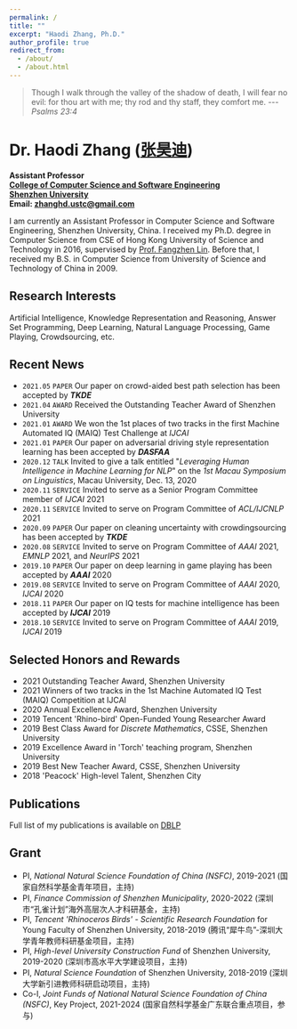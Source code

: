 ```yaml
---
permalink: /
title: ""
excerpt: "Haodi Zhang, Ph.D."
author_profile: true
redirect_from: 
  - /about/
  - /about.html
---
```



> Though I walk through the valley of the shadow of  death, I will fear no evil: for thou art with me; thy rod and thy staff, they comfort me. ---<cite>Psalms 23:4</cite>


Dr. Haodi Zhang ([张昊迪](http://csse.szu.edu.cn/cn/people5ef2.html?195315))
======
**Assistant Professor**<br>
**[College of Computer Science and Software Engineering](http://csse.szu.edu.cn/)**<br>
**[Shenzhen University](https://www.szu.edu.cn/)**<br>
**Email: [zhanghd.ustc@gmail.com](mailto:zhanghd.ustc@gmail.com)**



I am currently an Assistant Professor in Computer Science and Software Engineering, Shenzhen University, China. 
I received my Ph.D. degree in Computer Science from  CSE of Hong Kong University of Science and Technology in 2016, supervised by [Prof. Fangzhen Lin](https://www.cse.ust.hk/admin/people/faculty/profile/flin). Before that, I received my B.S. in Computer Science from University of Science and Technology of China in 2009.

Research Interests
------
Artificial Intelligence, Knowledge Representation and Reasoning, Answer Set Programming, Deep Learning, Natural Language Processing, Game Playing, Crowdsourcing, etc.

Recent News
------
* `2021.05` `PAPER` Our paper on crowd-aided best path selection has been accepted by _**TKDE**_ 
* `2021.04` `AWARD` Received the Outstanding Teacher Award of Shenzhen University
* `2021.01` `AWARD` We won the 1st places of two tracks in the first Machine Automated IQ (MAIQ) Test Challenge at _IJCAI_
* `2021.01` `PAPER` Our paper on adversarial driving style representation learning has been accepted by _**DASFAA**_
* `2020.12` `TALK` Invited to give a talk entitled "_Leveraging Human Intelligence in Machine Learning for NLP_" on the _1st Macau Symposium on Linguistics_, Macau University, Dec. 13, 2020
* `2020.11` `SERVICE` Invited to serve as a Senior Program Committee member of _IJCAI_ 2021
* `2020.11` `SERVICE` Invited to serve on Program Committee of _ACL/IJCNLP_ 2021
* `2020.09` `PAPER` Our paper on cleaning uncertainty with crowdingsourcing has been accepted by _**TKDE**_
* `2020.08` `SERVICE` Invited to serve on Program Committee of _AAAI_ 2021, _EMNLP_ 2021, and _NeurIPS_ 2021
* `2019.10` `PAPER` Our paper on deep learning in game playing has been accepted by _**AAAI**_ 2020
* `2019.08` `SERVICE` Invited to serve on Program Committee of _AAAI_ 2020, _IJCAI_ 2020
* `2018.11` `PAPER` Our paper on IQ tests for machine intelligence has been accepted by _**IJCAI**_ 2019
* `2018.10` `SERVICE` Invited to serve on Program Committee of _AAAI_ 2019, _IJCAI_ 2019

Selected Honors and Rewards
------
* 2021 Outstanding Teacher Award, Shenzhen University
* 2021 Winners of two tracks in the 1st Machine Automated IQ Test (MAIQ) Competition at IJCAI 
* 2020 Annual Excellence Award, Shenzhen University
* 2019 Tencent 'Rhino-bird' Open-Funded Young Researcher Award
* 2019 Best Class Award for _Discrete Mathematics_, CSSE, Shenzhen University
* 2019 Excellence Award in 'Torch' teaching program, Shenzhen University
* 2019 Best New Teacher Award, CSSE, Shenzhen University
* 2018 'Peacock' High-level Talent, Shenzhen City


Publications
------
Full list of my publications is available on [DBLP](https://dblp.org/pid/165/3321.html)

Grant
------
* PI, _National Natural Science Foundation of China (NSFC)_, 2019-2021 (国家自然科学基金青年项目，主持)
* PI, _Finance Commission of Shenzhen Municipality_, 2020-2022 (深圳市“孔雀计划”海外高层次人才科研基金，主持)
* PI, _Tencent 'Rhinoceros Birds' - Scientific Research Foundation_ for Young Faculty of Shenzhen University, 2018-2019 (腾讯“犀牛鸟”-深圳大学青年教师科研基金项目，主持)
* PI, _High-level University Construction Fund_ of Shenzhen University, 2019-2020 (深圳市高水平大学建设项目，主持)
* PI, _Natural Science Foundation_ of Shenzhen University, 2018-2019 (深圳大学新引进教师科研启动项目，主持)
* Co-I, _Joint Funds of National Natural Science Foundation of China (NSFC)_, Key Project, 2021-2024 (国家自然科学基金广东联合重点项目，参与)




